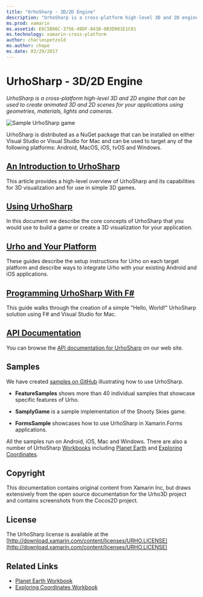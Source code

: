 ```yaml
---
title: "UrhoSharp - 3D/2D Engine"
description: "UrhoSharp is a cross-platform high-level 3D and 2D engine that can be used to create animated 3D and 2D scenes for your applications using geometries, materials, lights and cameras."
ms.prod: xamarin
ms.assetid: E6C5B86C-3756-49DF-843B-0B3D981E1C01
ms.technology: xamarin-cross-platform
author: charlespetzold
ms.author: chape
ms.date: 03/29/2017
---
```


# UrhoSharp - 3D/2D Engine

_UrhoSharp is a cross-platform high-level 3D and 2D engine that can be used to create animated 3D and 2D scenes for your applications using geometries, materials, lights and cameras._

![](images/video.gif "Sample UrhoSharp game")

UrhoSharp is distributed as a NuGet package that can be installed on
either Visual Studio or Visual Studio for Mac and can be
used to target any of the following platforms: Android, MacOS, iOS, tvOS and Windows.

##  [An Introduction to UrhoSharp](~/graphics-games/urhosharp/introduction.md)

This article provides a high-level overview of UrhoSharp and its
capabilities for 3D visualization and for use in simple 3D games.

##  [Using UrhoSharp](~/graphics-games/urhosharp/using.md)

In this document we describe the core concepts of UrhoSharp that you
would use to build a game or create a 3D visualization for your
application.

## [Urho and Your Platform](~/graphics-games/urhosharp/platform/index.md)

These guides describe the setup instructions for Urho on each target
platform and describe ways to integrate Urho with your existing
Android and iOS applications.

## [Programming UrhoSharp With F#](~/graphics-games/urhosharp/fsharp.md)

This guide walks through the creation of a simple "Hello, World!" UrhoSharp solution using F# and Visual Studio for Mac.

## [API Documentation](https://developer.xamarin.com/api/root/Urho/)

You can browse the [API documentation for UrhoSharp](https://developer.xamarin.com/api/root/Urho/) on our web site.

## Samples

We have created [samples on GitHub](http://github.com/xamarin/urho-samples) illustrating how to
use UrhoSharp.

- **FeatureSamples** shows more than 40 individual samples that showcase specific features of Urho.

- **SamplyGame** is a sample implementation of the Shooty Skies game.

- **FormsSample** showcases how to use UrhoSharp in Xamarin.Forms applications.

All the samples run on Android, iOS, Mac and Windows.
There are also a number of UrhoSharp [Workbooks](https://developer.xamarin.com/workbooks/) including
[Planet Earth](https://developer.xamarin.com/workbooks/graphics/urhosharp/planetearth/planetearth.workbook) and
[Exploring Coordinates](https://developer.xamarin.com/workbooks/graphics/urhosharp/coordinates/ExploringUrhoCoordinates.workbook).


## Copyright

This documentation contains original content from Xamarin Inc, but
draws extensively from the open source documentation for the Urho3D
project and contains screenshots from the Cocos2D project.

## License

The UrhoSharp license is available at the [http://download.xamarin.com/content/licenses/URHO.LICENSE](http://download.xamarin.com/content/licenses/URHO.LICENSE)



## Related Links

- [Planet Earth Workbook](https://developer.xamarin.com/workbooks/graphics/urhosharp/planetearth/planetearth.workbook)
- [Exploring Coordinates Workbook](https://developer.xamarin.com/workbooks/graphics/urhosharp/coordinates/ExploringUrhoCoordinates.workbook)

